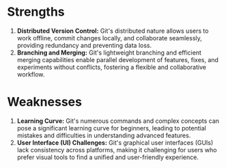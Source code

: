# Strengths
1. **Distributed Version Control:** Git's distributed nature allows users to work offline, commit changes locally, and collaborate seamlessly, providing redundancy and preventing data loss.
2. **Branching and Merging:** Git's lightweight branching and efficient merging capabilities enable parallel development of features, fixes, and experiments without conflicts, fostering a flexible and collaborative workflow.
# Weaknesses
1. **Learning Curve:** Git's numerous commands and complex concepts can pose a significant learning curve for beginners, leading to potential mistakes and difficulties in understanding advanced features.
2. **User Interface (UI) Challenges:** Git's graphical user interfaces (GUIs) lack consistency across platforms, making it challenging for users who prefer visual tools to find a unified and user-friendly experience.